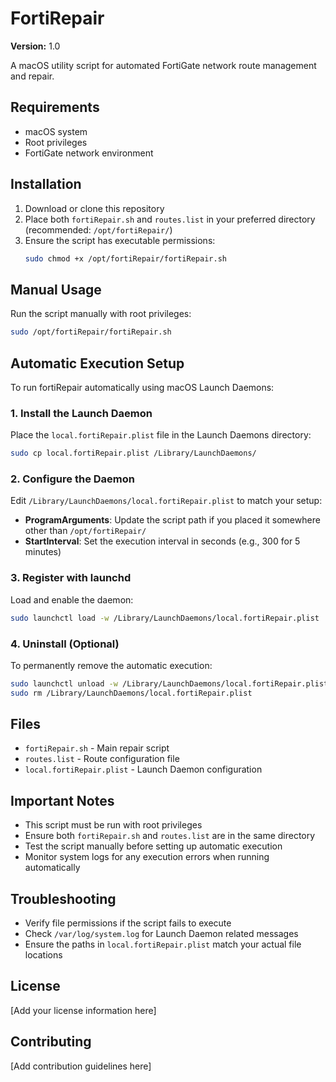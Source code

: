 # FortiRepair

**Version:** 1.0

A macOS utility script for automated FortiGate network route management and repair.

## Requirements

- macOS system
- Root privileges
- FortiGate network environment

## Installation

1. Download or clone this repository
2. Place both `fortiRepair.sh` and `routes.list` in your preferred directory (recommended: `/opt/fortiRepair/`)
3. Ensure the script has executable permissions:
   ```bash
   sudo chmod +x /opt/fortiRepair/fortiRepair.sh
   ```

## Manual Usage

Run the script manually with root privileges:

```bash
sudo /opt/fortiRepair/fortiRepair.sh
```

## Automatic Execution Setup

To run fortiRepair automatically using macOS Launch Daemons:

### 1. Install the Launch Daemon

Place the `local.fortiRepair.plist` file in the Launch Daemons directory:

```bash
sudo cp local.fortiRepair.plist /Library/LaunchDaemons/
```

### 2. Configure the Daemon

Edit `/Library/LaunchDaemons/local.fortiRepair.plist` to match your setup:

- **ProgramArguments**: Update the script path if you placed it somewhere other than `/opt/fortiRepair/`
- **StartInterval**: Set the execution interval in seconds (e.g., 300 for 5 minutes)

### 3. Register with launchd

Load and enable the daemon:

```bash
sudo launchctl load -w /Library/LaunchDaemons/local.fortiRepair.plist
```

### 4. Uninstall (Optional)

To permanently remove the automatic execution:

```bash
sudo launchctl unload -w /Library/LaunchDaemons/local.fortiRepair.plist
sudo rm /Library/LaunchDaemons/local.fortiRepair.plist
```

## Files

- `fortiRepair.sh` - Main repair script
- `routes.list` - Route configuration file
- `local.fortiRepair.plist` - Launch Daemon configuration

## Important Notes

- This script must be run with root privileges
- Ensure both `fortiRepair.sh` and `routes.list` are in the same directory
- Test the script manually before setting up automatic execution
- Monitor system logs for any execution errors when running automatically

## Troubleshooting

- Verify file permissions if the script fails to execute
- Check `/var/log/system.log` for Launch Daemon related messages
- Ensure the paths in `local.fortiRepair.plist` match your actual file locations

## License

[Add your license information here]

## Contributing

[Add contribution guidelines here]
